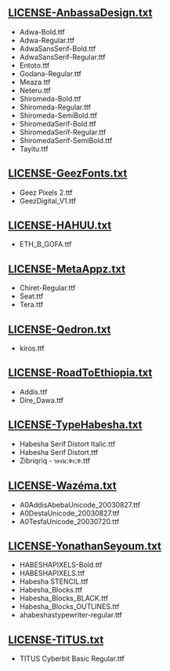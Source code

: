 ## [LICENSE-AnbassaDesign.txt](./AnbassaDesigner/LICENSE-AnbassaDesign.txt)
  * Adwa-Bold.ttf
  * Adwa-Regular.ttf
  * AdwaSansSerif-Bold.ttf
  * AdwaSansSerif-Regular.ttf
  * Entoto.ttf
  * Godana-Regular.ttf
  * Meaza.ttf
  * Neteru.ttf
  * Shiromeda-Bold.ttf
  * Shiromeda-Regular.ttf
  * Shiromeda-SemiBold.ttf
  * ShiromedaSerif-Bold.ttf
  * ShiromedaSerif-Regular.ttf
  * ShiromedaSerif-SemiBold.ttf
  * Tayitu.ttf

## [LICENSE-GeezFonts.txt](./GeezFonts/LICENSE-GeezFonts.txt)
  * Geez Pixels 2.ttf
  * GeezDigital_V1.ttf

## [LICENSE-HAHUU.txt](./HaaHu/LICENSE-HAHUU.txt)
* ETH_B_GOFA.ttf

## [LICENSE-MetaAppz.txt](./MetaAppz/LICENSE-MetaAppz.txt)
* Chiret-Regular.ttf
* Seat.ttf
* Tera.ttf

## [LICENSE-Qedron.txt](./Qedron/LICENSE-Qedron.txt)
* kiros.ttf

## [LICENSE-RoadToEthiopia.txt](./RoadToEthiopia/LICENSE-RoadToEthiopia.txt)
* Addis.ttf
* Dire_Dawa.ttf

## [LICENSE-TypeHabesha.txt](./TypeHabesha/LICENSE-TypeHabesha.txt)
* Habesha Serif Distort Italic.ttf
* Habesha Serif Distort.ttf
* Zibriqriq - ዝብርቅርቅ.ttf

## [LICENSE-Wazéma.txt](./Wazéma/LICENSE-Wazéma.txt)
* A0AddisAbebaUnicode_20030827.ttf
* A0DestaUnicode_20030827.ttf
* A0TesfaUnicode_20030720.ttf

## [LICENSE-YonathanSeyoum.txt](./YonathanSeyoum/LICENSE-YonathanSeyoum.txt)
* HABESHAPIXELS-Bold.ttf
* HABESHAPIXELS.ttf
* Habesha STENCIL.ttf
* Habesha_Blocks.ttf
* Habesha_Blocks_BLACK.ttf
* Habesha_Blocks_OUTLINES.ttf
* ahabeshastypewriter-regular.ttf

## [LICENSE-TITUS.txt](./TITUS/LICENSE-TITUS.txt)
  * TITUS Cyberbit Basic Regular.ttf
